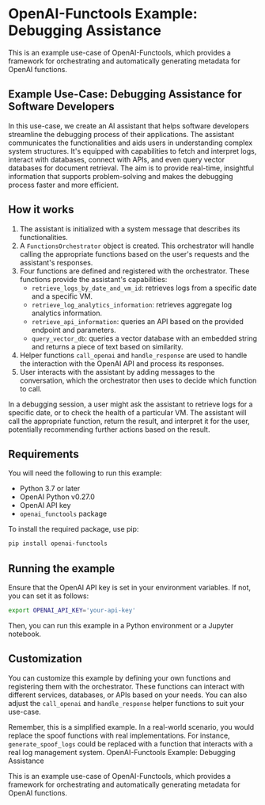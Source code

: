# OpenAI-Functools Example: Debugging Assistance

This is an example use-case of OpenAI-Functools, which provides a framework for orchestrating and automatically generating metadata for OpenAI functions.

## Example Use-Case: Debugging Assistance for Software Developers

In this use-case, we create an AI assistant that helps software developers streamline the debugging process of their applications. The assistant communicates the functionalities and aids users in understanding complex system structures. It's equipped with capabilities to fetch and interpret logs, interact with databases, connect with APIs, and even query vector databases for document retrieval. The aim is to provide real-time, insightful information that supports problem-solving and makes the debugging process faster and more efficient.

## How it works

1. The assistant is initialized with a system message that describes its functionalities.
2. A `FunctionsOrchestrator` object is created. This orchestrator will handle calling the appropriate functions based on the user's requests and the assistant's responses.
3. Four functions are defined and registered with the orchestrator. These functions provide the assistant's capabilities:
    - `retrieve_logs_by_date_and_vm_id`: retrieves logs from a specific date and a specific VM.
    - `retrieve_log_analytics_information`: retrieves aggregate log analytics information.
    - `retrieve_api_information`: queries an API based on the provided endpoint and parameters.
    - `query_vector_db`: queries a vector database with an embedded string and returns a piece of text based on similarity.
4. Helper functions `call_openai` and `handle_response` are used to handle the interaction with the OpenAI API and process its responses.
5. User interacts with the assistant by adding messages to the conversation, which the orchestrator then uses to decide which function to call.

In a debugging session, a user might ask the assistant to retrieve logs for a specific date, or to check the health of a particular VM. The assistant will call the appropriate function, return the result, and interpret it for the user, potentially recommending further actions based on the result.

## Requirements

You will need the following to run this example:

- Python 3.7 or later
- OpenAI Python v0.27.0
- OpenAI API key
- `openai_functools` package

To install the required package, use pip:

```bash
pip install openai-functools
```

## Running the example

Ensure that the OpenAI API key is set in your environment variables. If not, you can set it as follows:

```bash
export OPENAI_API_KEY='your-api-key'
```

Then, you can run this example in a Python environment or a Jupyter notebook.

## Customization

You can customize this example by defining your own functions and registering them with the orchestrator. These functions can interact with different services, databases, or APIs based on your needs. You can also adjust the `call_openai` and `handle_response` helper functions to suit your use-case.

Remember, this is a simplified example. In a real-world scenario, you would replace the spoof functions with real implementations. For instance, `generate_spoof_logs` could be replaced with a function that interacts with a real log management system. OpenAI-Functools Example: Debugging Assistance

This is an example use-case of OpenAI-Functools, which provides a framework for orchestrating and automatically generating metadata for OpenAI functions.
